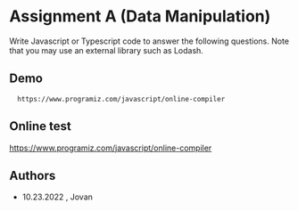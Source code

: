 
# Assignment A (Data Manipulation)

Write Javascript or Typescript code to answer the following questions. Note that you may use an external library such as Lodash.


## Demo

```http
  https://www.programiz.com/javascript/online-compiler
```



## Online test

https://www.programiz.com/javascript/online-compiler



## Authors

- 10.23.2022 , Jovan

